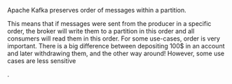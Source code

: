 Apache Kafka preserves order of messages within a partition.

This means that if messages were sent from the producer in a specific order, the broker will write them to a partition in this order and all consumers will read them in this order. For some use-cases, order is very important. There is a big difference between depositing 100$ in an account and later withdrawing them, and the other way around! However, some use cases are less sensitive

.

